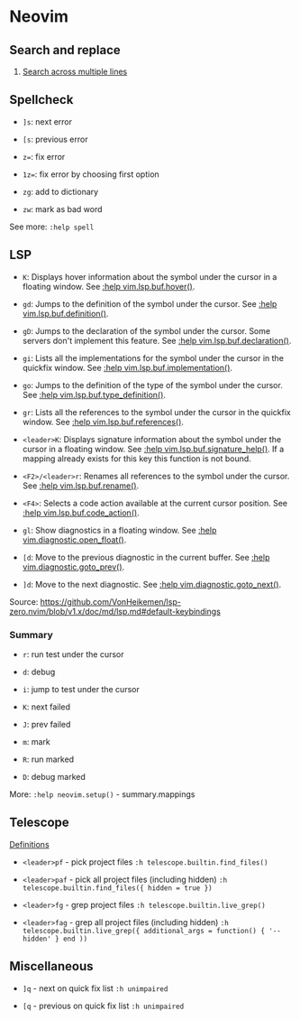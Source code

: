 # Neovim

## Search and replace

1. [Search across multiple lines](https://vim.fandom.com/wiki/Search_across_multiple_lines)

## Spellcheck

- `]s`: next error

- `[s`: previous error

- `z=`: fix error

- `1z=`: fix error by choosing first option

- `zg`: add to dictionary

- `zw`: mark as bad word

See more: `:help spell`

## LSP

- `K`: Displays hover information about the symbol under the cursor in a floating window. See [:help vim.lsp.buf.hover()](<https://neovim.io/doc/user/lsp.html#vim.lsp.buf.hover()>).

- `gd`: Jumps to the definition of the symbol under the cursor. See [:help vim.lsp.buf.definition()](<https://neovim.io/doc/user/lsp.html#vim.lsp.buf.definition()>).

- `gD`: Jumps to the declaration of the symbol under the cursor. Some servers don't implement this feature. See [:help vim.lsp.buf.declaration()](<https://neovim.io/doc/user/lsp.html#vim.lsp.buf.declaration()>).

- `gi`: Lists all the implementations for the symbol under the cursor in the quickfix window. See [:help vim.lsp.buf.implementation()](<https://neovim.io/doc/user/lsp.html#vim.lsp.buf.implementation()>).

- `go`: Jumps to the definition of the type of the symbol under the cursor. See [:help vim.lsp.buf.type_definition()](<https://neovim.io/doc/user/lsp.html#vim.lsp.buf.type_definition()>).

- `gr`: Lists all the references to the symbol under the cursor in the quickfix window. See [:help vim.lsp.buf.references()](<https://neovim.io/doc/user/lsp.html#vim.lsp.buf.references()>).

- `<leader>K`: Displays signature information about the symbol under the cursor in a floating window. See [:help vim.lsp.buf.signature_help()](<https://neovim.io/doc/user/lsp.html#vim.lsp.buf.signature_help()>). If a mapping already exists for this key this function is not bound.

- `<F2>/<leader>r`: Renames all references to the symbol under the cursor. See [:help vim.lsp.buf.rename()](<https://neovim.io/doc/user/lsp.html#vim.lsp.buf.rename()>).

- `<F4>`: Selects a code action available at the current cursor position. See [:help vim.lsp.buf.code_action()](<https://neovim.io/doc/user/lsp.html#vim.lsp.buf.code_action()>).

- `gl`: Show diagnostics in a floating window. See [:help vim.diagnostic.open_float()](<https://neovim.io/doc/user/diagnostic.html#vim.diagnostic.open_float()>).

- `[d`: Move to the previous diagnostic in the current buffer. See [:help vim.diagnostic.goto_prev()](<https://neovim.io/doc/user/diagnostic.html#vim.diagnostic.goto_prev()>).

- `]d`: Move to the next diagnostic. See [:help vim.diagnostic.goto_next()](<https://neovim.io/doc/user/diagnostic.html#vim.diagnostic.goto_next()>).

Source: https://github.com/VonHeikemen/lsp-zero.nvim/blob/v1.x/doc/md/lsp.md#default-keybindings

### Summary

- `r`: run test under the cursor

- `d`: debug

- `i`: jump to test under the cursor

- `K`: next failed

- `J`: prev failed

- `m`: mark

- `R`: run marked

- `D`: debug marked

More: `:help neovim.setup()` - summary.mappings

## Telescope

[Definitions](../dot_config/nvim/after/plugin/telescope.lua)

- `<leader>pf` - pick project files `:h telescope.builtin.find_files()`

- `<leader>paf` - pick all project files (including hidden) `:h telescope.builtin.find_files({ hidden = true })`

- `<leader>fg` - grep project files `:h telescope.builtin.live_grep()`

- `<leader>fag` - grep all project files (including hidden) `:h telescope.builtin.live_grep({ additional_args = function() { '--hidden' } end ))`

## Miscellaneous

- `]q` - next on quick fix list `:h unimpaired`

- `[q` - previous on quick fix list `:h unimpaired`

